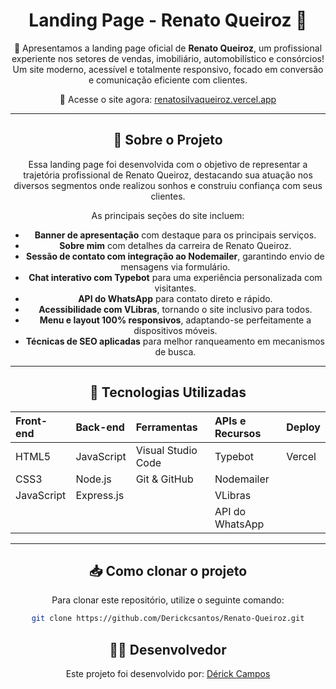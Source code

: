 <div align="center">

# Landing Page - Renato Queiroz 💼

🌟 Apresentamos a landing page oficial de **Renato Queiroz**, um profissional experiente nos setores de vendas, imobiliário, automobilístico e consórcios! Um site moderno, acessível e totalmente responsivo, focado em conversão e comunicação eficiente com clientes.

🔗 Acesse o site agora: [renatosilvaqueiroz.vercel.app](https://renatosilvaqueiroz.vercel.app)

---

## 🧾 Sobre o Projeto

Essa landing page foi desenvolvida com o objetivo de representar a trajetória profissional de Renato Queiroz, destacando sua atuação nos diversos segmentos onde realizou sonhos e construiu confiança com seus clientes.

As principais seções do site incluem:

- **Banner de apresentação** com destaque para os principais serviços.
- **Sobre mim** com detalhes da carreira de Renato Queiroz.
- **Sessão de contato com integração ao Nodemailer**, garantindo envio de mensagens via formulário.
- **Chat interativo com Typebot** para uma experiência personalizada com visitantes.
- **API do WhatsApp** para contato direto e rápido.
- **Acessibilidade com VLibras**, tornando o site inclusivo para todos.
- **Menu e layout 100% responsivos**, adaptando-se perfeitamente a dispositivos móveis.
- **Técnicas de SEO aplicadas** para melhor ranqueamento em mecanismos de busca.

---

## 🚀 Tecnologias Utilizadas

| **Front-end**  | **Back-end** | **Ferramentas**       | **APIs e Recursos**  | **Deploy**  |
|:---------------|:-------------|:----------------------|:---------------------|:------------|
| HTML5          | JavaScript   | Visual Studio Code    | Typebot              | Vercel      |
| CSS3           | Node.js      | Git & GitHub          | Nodemailer           |             |
| JavaScript     | Express.js   |                       | VLibras              |             |
|                |              |                       | API do WhatsApp      |             |

---

## 📥 Como clonar o projeto

Para clonar este repositório, utilize o seguinte comando:

```bash
git clone https://github.com/Derickcsantos/Renato-Queiroz.git
 ```

## 👨‍💻 Desenvolvedor
Este projeto foi desenvolvido por: [Dérick Campos](https://www.linkedin.com/in/derick-campos-santos/)
